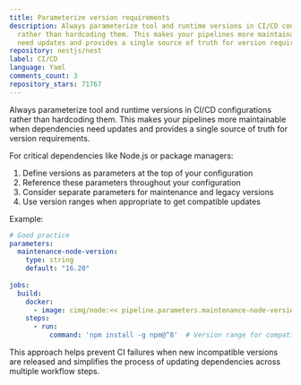 ```yaml
---
title: Parameterize version requirements
description: Always parameterize tool and runtime versions in CI/CD configurations
  rather than hardcoding them. This makes your pipelines more maintainable when dependencies
  need updates and provides a single source of truth for version requirements.
repository: nestjs/nest
label: CI/CD
language: Yaml
comments_count: 3
repository_stars: 71767
---
```


Always parameterize tool and runtime versions in CI/CD configurations rather than hardcoding them. This makes your pipelines more maintainable when dependencies need updates and provides a single source of truth for version requirements.

For critical dependencies like Node.js or package managers:
1. Define versions as parameters at the top of your configuration
2. Reference these parameters throughout your configuration
3. Consider separate parameters for maintenance and legacy versions
4. Use version ranges when appropriate to get compatible updates

Example:
```yaml
# Good practice
parameters:
  maintenance-node-version:
    type: string
    default: "16.20"
  
jobs:
  build:
    docker:
      - image: cimg/node:<< pipeline.parameters.maintenance-node-version >>
    steps:
      - run:
          command: 'npm install -g npm@^8'  # Version range for compatible updates
```

This approach helps prevent CI failures when new incompatible versions are released and simplifies the process of updating dependencies across multiple workflow steps.